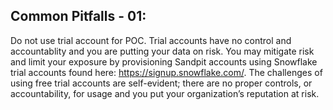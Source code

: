 ## Common Pitfalls - 01:

Do not use trial account for POC. Trial accounts have no control and accountablity and you are putting your data on risk. 
You may mitigate risk and limit your exposure by provisioning Sandpit accounts using Snowflake trial accounts found here: https://signup.snowflake.com/. The
challenges of using free trial accounts are self-evident; there are no proper controls, or accountability, for usage and you put your organization’s reputation at risk.


